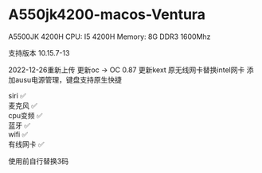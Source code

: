 # A550jk4200-macos-Ventura

A5500JK 4200H
CPU: I5 4200H
Memory: 8G DDR3 1600Mhz



支持版本 10.15.7-13


2022-12-26重新上传 
更新oc -> OC 0.87 
更新kext 
原无线网卡替换intel网卡 
添加ausu电源管理，键盘支持原生快捷 

siri     ✅  
麦克风    ✅  
cpu变频   ✅  
蓝牙      ✅  
wifi     ✅  
有线网卡  ✅   


使用前自行替换3码

